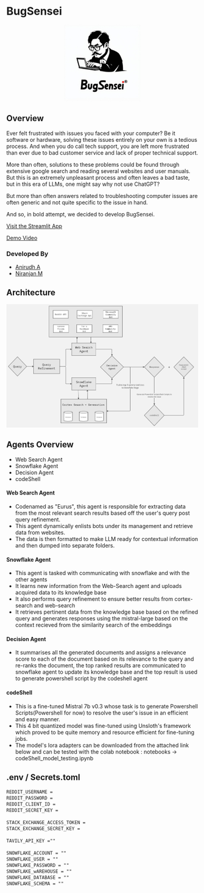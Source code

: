 # BugSensei

<p align="center">
  <img src="assets/logo.jpeg" alt="Logo" width="200">
</p>

## Overview

Ever felt frustrated with issues you faced with your computer? Be it software or hardware, solving these issues entirely on your own is a tedious process. And when you do call tech support, you are left more frustrated than ever due to  bad customer service and lack of proper technical support.

More than often, solutions to these problems could be found through extensive google search and reading several websites and user manuals. But this is an extremely unpleasant process and often leaves a bad taste, but in this era of LLMs,  one might say why not use ChatGPT? 

But more than often answers related to troubleshooting computer issues  are often generic and not quite specific to the issue in hand.

And so, in bold attempt, we decided to develop BugSensei. 

[Visit the Streamlit App](https://bugsensei-7arergvxfiffv6rxxtlvqx.streamlit.app/)

[Demo Video](https://www.youtube.com/watch?v=3NftwyE0wz8)

### Developed By

- [Anirudh A](https://github.com/AnirudhArrepu)
- [Niranjan M](https://github.com/all-coder)

## Architecture

![alt text](assets/architecture.jpg)

## Agents Overview
  - Web Search Agent
  - Snowflake Agent
  - Decision Agent
  - codeShell
  
  #### Web Search Agent
  - Codenamed as "Eurus", this agent is responsible for extracting data from the most relevant search
   results based off the user's query post query refinement.
  - This agent dynamically enlists bots under its management and retrieve data from websites.
  - The data is then formatted to make LLM ready for contextual information and then dumped 
  into separate folders.
    
  #### Snowflake Agent
  - This agent is tasked with communicating with snowflake and with the other agents 
  - It learns new information from the Web-Search agent and uploads acquired data to its 
  knowledge base
  - It also performs query refinement to ensure better results from cortex-search and web-search
  - It retrieves pertinent data from the knowledge base based on the refined query and
   generates responses using the mistral-large based on the context recieved from the 
   similarity search of the embeddings

  #### Decision Agent
  - It summarises all the generated documents and assigns a relevance score to each of the document based on its relevance to the query and re-ranks the document, the top ranked results are communicated to snowflake agent to update its knowledge base and the top result is used to generate powershell script by the codeshell agent

  #### codeShell
  - This is a fine-tuned Mistral 7b v0.3 whose task is to generate Powershell Scripts(Powershell for now) to resolve the user's issue in an efficient and easy manner.
  - This 4 bit quantized model was fine-tuned using Unsloth's framework which proved to be quite memory and resource efficient for fine-tuning jobs.
  - The model's lora adapters can be downloaded from the attached link below and can be tested with the colab notebook : notebooks -> codeShell_model_testing.ipynb
  

## .env / Secrets.toml

```
REDDIT_USERNAME = 
REDDIT_PASSWORD = 
REDDIT_CLIENT_ID = 
REDDIT_SECRET_KEY = 

STACK_EXCHANGE_ACCESS_TOKEN = 
STACK_EXCHANGE_SECRET_KEY = 

TAVILY_API_KEY =""

SNOWFLAKE_ACCOUNT = ""
SNOWFLAKE_USER = ""
SNOWFLAKE_PASSWORD = ""
SNOWFLAKE_wAREHOUSE = ""
SNOWFLAKE_DATABASE = ""
SNOWFLAKE_SCHEMA = ""
```
